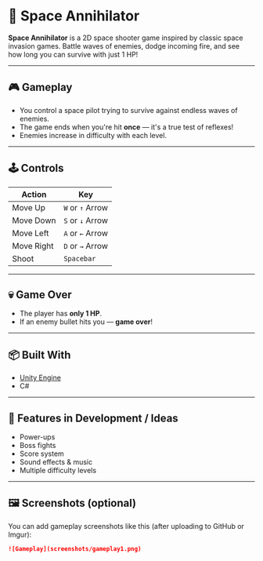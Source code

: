 # 🚀 Space Annihilator

**Space Annihilator** is a 2D space shooter game inspired by classic space invasion games. Battle waves of enemies, dodge incoming fire, and see how long you can survive with just 1 HP!

---

## 🎮 Gameplay

- You control a space pilot trying to survive against endless waves of enemies.
- The game ends when you're hit **once** — it's a true test of reflexes!
- Enemies increase in difficulty with each level.

---

## 🕹️ Controls

| Action        | Key                  |
|---------------|----------------------|
| Move Up       | `W` or `↑` Arrow     |
| Move Down     | `S` or `↓` Arrow     |
| Move Left     | `A` or `←` Arrow     |
| Move Right    | `D` or `→` Arrow     |
| Shoot         | `Spacebar`           |

---

## 💀 Game Over

- The player has **only 1 HP**.
- If an enemy bullet hits you — **game over**!

---

## 📦 Built With

- [Unity Engine](https://unity.com/)
- C#

---

## 🚧 Features in Development / Ideas

- Power-ups
- Boss fights
- Score system
- Sound effects & music
- Multiple difficulty levels

---

## 🖼️ Screenshots (optional)

You can add gameplay screenshots like this (after uploading to GitHub or Imgur):

```markdown
![Gameplay](screenshots/gameplay1.png)
